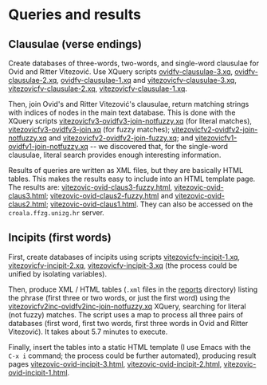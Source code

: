 # Queries and results

## Clausulae (verse endings)

Create databases of three-words, two-words, and single-word clausulae for Ovid and Ritter Vitezović. Use XQuery scripts [ovidfv-clausulae-3.xq](ovidfv-clausulae-3.xq), [ovidfv-clausulae-2.xq](ovidfv-clausulae-2.xq), [ovidfv-clausulae-1.xq](ovidfv-clausulae-1.xq) and [vitezovicfv-clausulae-3.xq](vitezovicfv-clausulae-3.xq), [vitezovicfv-clausulae-2.xq](vitezovicfv-clausulae-2.xq), [vitezovicfv-clausulae-1.xq](vitezovicfv-clausulae-1.xq).

Then, join Ovid's and Ritter Vitezović's clausulae, return matching strings with indices of nodes in the main text database. This is done with the XQuery scripts [vitezovicfv3-ovidfv3-join-notfuzzy.xq](vitezovicfv3-ovidfv3-join-notfuzzy.xq) (for literal matches), [vitezovicfv3-ovidfv3-join.xq](vitezovicfv3-ovidfv3-join.xq) (for fuzzy matches); [vitezovicfv2-ovidfv2-join-notfuzzy.xq](vitezovicfv2-ovidfv2-join-notfuzzy.xq) and [vitezovicfv2-ovidfv2-join-fuzzy.xq](vitezovicfv2-ovidfv2-join-fuzzy.xq); and [vitezovicfv1-ovidfv1-join-notfuzzy.xq](vitezovicfv1-ovidfv1-join-notfuzzy.xq) -- we discovered that, for the single-word clausulae, literal search provides enough interesting information.

Results of queries are written as XML files, but they are basically HTML tables. This makes the results easy to include into an HTML template page. The results are: [vitezovic-ovid-claus3-fuzzy.html](../reports/vitezovic-ovid-claus3-fuzzy.html), [vitezovic-ovid-claus3.html](../reports/vitezovic-ovid-claus3.html); [vitezovic-ovid-claus2-fuzzy.html](../reports/vitezovic-ovid-claus2-fuzzy.html) and [vitezovic-ovid-claus2.html](../reports/vitezovic-ovid-claus2.html); [vitezovic-ovid-claus1.html](../reports/vitezovic-ovid-claus1.html). They can also be accessed on the `croala.ffzg.unizg.hr` server.

## Incipits (first words)

First, create databases of incipits using scripts [vitezovicfv-incipit-1.xq](vitezovicfv-incipit-1.xq), [vitezovicfv-incipit-2.xq](vitezovicfv-incipit-2.xq), [vitezovicfv-incipit-3.xq](vitezovicfv-incipit-3.xq) (the process could be unified by isolating variables).

Then, produce XML / HTML tables (`.xml` files in the [reports](../reports/) directory) listing the phrase (first three or two words, or just the first word) using the [vitezovicfv2inc-ovidfv2inc-join-notfuzzy.xq](vitezovicfv2inc-ovidfv2inc-join-notfuzzy.xq) XQuery, searching for literal (not fuzzy) matches. The script uses a map to process all three pairs of databases (first word, first two words, first three words in Ovid and Ritter Vitezović). It takes about 5.7 minutes to execute.

Finally, insert the tables into a static HTML template (I use Emacs with the `C-x i` command; the process could be further automated), producing result pages [vitezovic-ovid-incipit-3.html](../reports/vitezovic-ovid-incipit-3.html), [vitezovic-ovid-incipit-2.html](../reports/vitezovic-ovid-incipit-2.html), [vitezovic-ovid-incipit-1.html](../reports/vitezovic-ovid-incipit-1.html).
